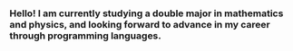 ### Hello! I am currently studying a double major in mathematics and physics, and looking forward to advance in my career through programming languages.
